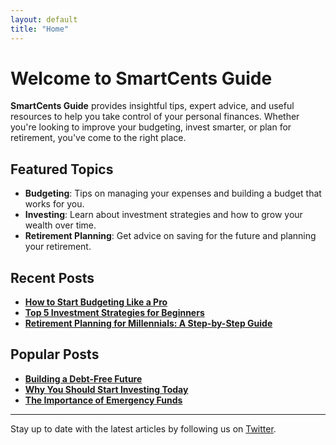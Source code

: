 ```yaml
---
layout: default
title: "Home"
---
```


# Welcome to SmartCents Guide

**SmartCents Guide** provides insightful tips, expert advice, and useful resources to help you take control of your personal finances. Whether you're looking to improve your budgeting, invest smarter, or plan for retirement, you've come to the right place.

## Featured Topics

- **Budgeting**: Tips on managing your expenses and building a budget that works for you.
- **Investing**: Learn about investment strategies and how to grow your wealth over time.
- **Retirement Planning**: Get advice on saving for the future and planning your retirement.

## Recent Posts

- [**How to Start Budgeting Like a Pro**](/2024/11/11/start-budgeting/)
- [**Top 5 Investment Strategies for Beginners**](/2024/11/12/investment-strategies/)
- [**Retirement Planning for Millennials: A Step-by-Step Guide**](/2024/11/13/retirement-planning/)

## Popular Posts

- [**Building a Debt-Free Future**](/2024/11/14/debt-free-guide/)
- [**Why You Should Start Investing Today**](/2024/11/15/start-investing/)
- [**The Importance of Emergency Funds**](/2024/11/16/emergency-fund/)

---

Stay up to date with the latest articles by following us on [Twitter](https://twitter.com/SmartCentsGuide).

